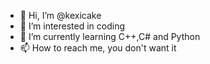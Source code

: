 - 👋 Hi, I’m @kexicake
- 👀 I’m interested in coding 
- 🌱 I’m currently learning C++,C# and Python 
- 📫 How to reach me, you don't want it

<!---
vladandlexa/vladandlexa is a ✨ special ✨ repository because its `README.md` (this file) appears on your GitHub profile.
You can click the Preview link to take a look at your changes.
--->
